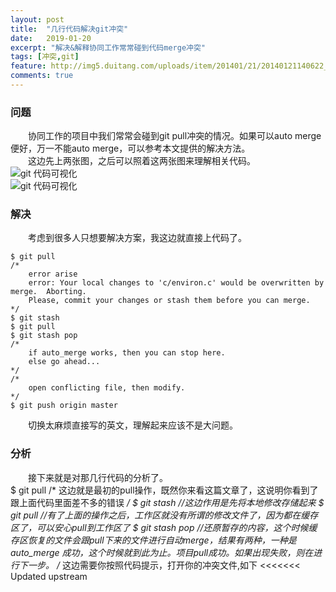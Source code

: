 ```yaml
---
layout: post
title:  "几行代码解决git冲突"
date:   2019-01-20
excerpt: "解决&解释协同工作常常碰到代码merge冲突"
tags: [冲突,git]
feature: http://img5.duitang.com/uploads/item/201401/21/20140121140622_nMuZi.jpeg
comments: true
---
```


### 问题

&emsp;&emsp;协同工作的项目中我们常常会碰到git pull冲突的情况。如果可以auto merge便好，万一不能auto merge，可以参考本文提供的解决方法。<br/>
&emsp;&emsp;这边先上两张图，之后可以照着这两张图来理解相关代码。<br/>
![git 代码可视化](https://JiabinTan.github.io/assets/img/post/211933513474570.jpg "git 代码可视化")<br/>
![git 代码可视化](https://JiabinTan.github.io/assets/img/post/211934044109593.jpg 'git 代码可视化')
### 解决
&emsp;&emsp;考虑到很多人只想要解决方案，我这边就直接上代码了。<br/>


    $ git pull 
    /*
    	error arise
    	error: Your local changes to 'c/environ.c' would be overwritten by merge.  Aborting.
    	Please, commit your changes or stash them before you can merge.
    */
    $ git stash
    $ git pull
    $ git stash pop
    /*
    	if auto_merge works, then you can stop here.
    	else go ahead...
    */
    /*
    	open conflicting file, then modify.
    */
    $ git push origin master
    
&emsp;&emsp;切换太麻烦直接写的英文，理解起来应该不是大问题。<br/>

### 分析
&emsp;&emsp;接下来就是对那几行代码的分析了。<br/>
    $ git pull 
    	/*
    	这边就是最初的pull操作，既然你来看这篇文章了，这说明你看到了跟上面代码里面差不多的错误
    	*/
    $ git stash		//这边作用是先将本地修改存储起来
    $ git pull		//有了上面的操作之后，工作区就没有所谓的修改文件了，因为都在缓存区了，可以安心pull到工作区了
    $ git stash pop	//还原暂存的内容，这个时候缓存区恢复的文件会跟pull下来的文件进行自动merge，结果有两种，一种是auto_merge 成功，这个时候就到此为止。项目pull成功。如果出现失败，则在进行下一步。
    /*
    这边需要你按照代码提示，打开你的冲突文件,如下
    <<<<<<< Updated upstream
        <div id="comments"></div>
        <script>
            new Valine({
                el: '#comments',
    =======
        <div id="vcomment"></div>
        <script>
            new Valine({
                el: '#vcomment',
    >>>>>>> Stashed changes
    并对冲突的地方进行修改。其中Updated upstream 和=====之间的内容就是pull下来的内容，====和stashed changes之间的内容就是本地修改的内容。
    */
    $ git push origin master//最后保险起见，再push一下

### 参考内容

>  https://www.cnblogs.com/cb0327/p/5066685.html <br/>
>  http://www.cnblogs.com/wteam-xq/p/4122163.html




